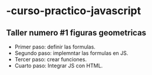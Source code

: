 # -curso-practico-javascript

## Taller numero #1 figuras geometricas

- Primer paso: definir las formulas.
- Segundo paso: implemntar las formulas en JS.
- Tercer paso: crear funciones.
- Cuarto paso: Integrar JS con HTML.